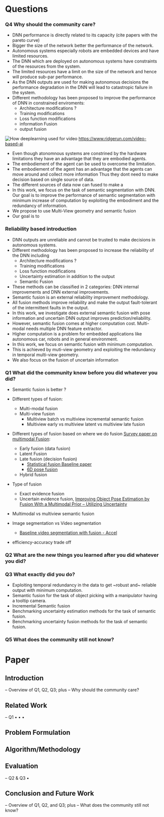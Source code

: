 
# Questions 
### Q4 Why should the community care?

* DNN performance is directly related to its capacity (cite papers with the pareto curve)
* Bigger the size of the network better the performance of the network.
* Autonomous systems especially robots are embedded devices and have limited resources.
* The DNN which are deployed on autonomous systems have constraints of the resources from the system.
* The limited resources have a limit on the size of the network and hence will produce sub-par performance.
* As the DNN outputs are used for making autonomous decisions the performance degradation in the DNN will lead
to catastropic failure in the system.
* Different methodology has been proposed to improve the performance of DNN in constrained enviroments:
   * Architecture modifications ?
   * Training modifications
   * Loss function modifications
   * information Fusion
   * output fusion 

![How deeplearning used for video ](https://static.wixstatic.com/media/226638_85aaca247fe14b4f8222ccba3e20e135~mv2.png/v1/fill/w_512,h_196,al_c,q_85,enc_auto/frames-fusion.png) https://www.ridgerun.com/video-based-ai
* Even though atonomnous systems are constrined by the hardware limitations they have an advantage that they
are embodied agents.
* The embodiement of the agent can be used to overcome the limitation.
* The embodiement of the agent has an advantage that the agents can move around and collect more information
Thus they dont need to make decision based on single source of data.
* The different sources of data now can fused to make a 
* In this work, we focus on the task of semantic segmentation with DNN. Our goal is to improve the performance of 
semantic segmentation with minimum increase of computation by exploiting the embodiment and the redundancy of information.
* We propose to use Multi-View geometry and semantic fusion
* Our goal is to 


### Reliability based introduction 
* DNN outputs are unreliable and cannot be trusted to make decisions in autonomous systems.
* Different methodology has been proposed to increase the reliability of the DNN including
   * Architecture modifications ?
   * Training modifications
   * Loss function modifications
   * Uncertainty estimation in addition to the output
   * Semantic Fusion 
* These methods can be classified in 2 categories: DNN internal improvements and DNN external improvements.
* Semantic fusion is an external reliability improvement methodology.
* All fusion methods improve reliability and make the output fault-tolerant of the intermittent faults in the output.
* In this work, we investigate does external semantic fusion with pose information and uncertain DNN output improves prediction/reliability.
* However, semantic fusion comes at higher computation cost. Multi-modal needs multiple DNN feature extractor.
* Higher computation is a problem for embedded applications like autonomous car, robots and in general environment.
* In this work, we focus on semantic fusion with minimum computation.
* This is achieved by muti-view geometry and exploiting the redundancy in temporal multi-view geometry.
* We also focus on the fusion of uncertain information 

### Q1 What did the community know before you did whatever you did?
* Semantic fusion is better ?
* Different types of fusion:
   * Multi-modal fusion
   * Multi-view fusion
       * Multiview batch vs multiview incremental semantic fusion 
       * Multiview early vs multiview latent vs multiview late fusion
* Different types of fusion based on where we do fusion [Survey paper on multimodal Fusion](https://hal-univ-evry.archives-ouvertes.fr/hal-02963619/file/Deep_Multimodal_Fusion_for_Semantic_Image_Segmentation__A_Survey.pdf):
   * Early fusion (data fusion)
   * Latent Fusion
   * Late fusion (decision fusion)
     * [Statistical fusion Baseline paper](https://arxiv.org/abs/1807.11249) 
     * [6D pose fusion ](https://ieeexplore.ieee.org/document/9670642)
   * Hybrid fusion 
* Type of fusion
   * Exact evidence fusion
   * Uncertain evidence fusion, [Improving Object Pose Estimation by Fusion With a Multimodal Prior – Utilizing Uncertainty](https://ieeexplore.ieee.org/document/9670642)
* Multimodal vs multiview semantic fusion
* Image segmentation vs Video segmentation 
   * [Baseline video segmentation with fusion - Accel](https://arxiv.org/pdf/1807.06667.pdf)

* efficiency-accuracy trade off

### Q2 What are the new things you learned after you did whatever you did?

### Q3 What exactly did you do?

* Exploiting temporal redundancy in the data to get ~robust and~ reliable output with minimum computation.
* Semantic fusion for the task of object picking with a manipulator having a tooltip camera.
* Incremental Semantic fusion
* Benchmarking uncertainty estimation methods  for the task of semantic fusion.
* Benchmarking uncertainty fusion methods for the task of semantic fusion. 

### Q5 What does the community still not know?



# Paper 

## Introduction
– Overview of Q1, Q2, Q3; plus
– Why should the community care?

## Related Work
– Q1
•
•
•
## Problem Formulation
## Algorithm/Methodology
## Evaluation
– Q2 & Q3
•
## Conclusion and Future Work
– Overview of Q1, Q2, and Q3; plus
– What does the community still not know?


